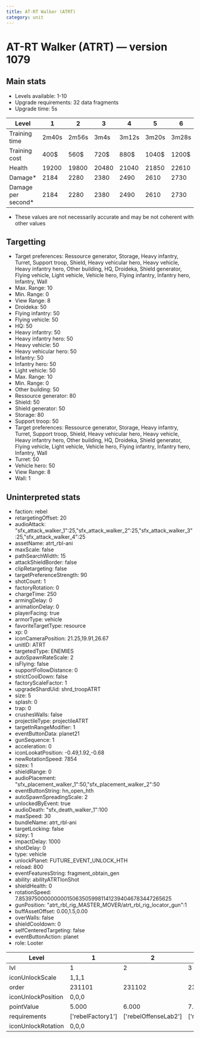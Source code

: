 ```yaml
---
title: AT-RT Walker (ATRT)
category: unit
---
```


# AT-RT Walker (ATRT) — version 1079

## Main stats

  * Levels available: 1-10
  * Upgrade requirements: 32 data fragments
  * Upgrade time: 5s

|Level             |1    |2    |3    |4    |5    |6    |7    |8    |9    |10   |
|------------------|-----|-----|-----|-----|-----|-----|-----|-----|-----|-----|
|Training time     |2m40s|2m56s|3m4s |3m12s|3m20s|3m28s|3m36s|3m44s|3m52s|4m   |
|Training cost     |400$ |560$ |720$ |880$ |1040$|1200$|1360$|1600$|1680$|1840$|
|Health            |19200|19800|20480|21040|21850|22610|23720|25290|26920|28820|
|Damage*           |2184 |2280 |2380 |2490 |2610 |2730 |2860 |3000 |3140 |3290 |
|Damage per second*|2184 |2280 |2380 |2490 |2610 |2730 |2860 |3000 |3140 |3290 |

* These values are not necessarily accurate and may be not coherent with other values

## Targetting

  * Target preferences: Ressource generator, Storage, Heavy infantry, Turret, Support troop, Shield, Heavy vehicular hero, Heavy vehicle, Heavy infantry hero, Other building, HQ, Droideka, Shield generator, Flying vehicle, Light vehicle, Vehicle hero, Flying infantry, Infantry hero, Infantry, Wall
  * Max. Range: 10
  * Min. Range: 0
  * View Range: 8
  * Droideka: 50
  * Flying infantry: 50
  * Flying vehicle: 50
  * HQ: 50
  * Heavy infantry: 50
  * Heavy infantry hero: 50
  * Heavy vehicle: 50
  * Heavy vehicular hero: 50
  * Infantry: 50
  * Infantry hero: 50
  * Light vehicle: 50
  * Max. Range: 10
  * Min. Range: 0
  * Other building: 50
  * Ressource generator: 80
  * Shield: 50
  * Shield generator: 50
  * Storage: 80
  * Support troop: 50
  * Target preferences: Ressource generator, Storage, Heavy infantry, Turret, Support troop, Shield, Heavy vehicular hero, Heavy vehicle, Heavy infantry hero, Other building, HQ, Droideka, Shield generator, Flying vehicle, Light vehicle, Vehicle hero, Flying infantry, Infantry hero, Infantry, Wall
  * Turret: 50
  * Vehicle hero: 50
  * View Range: 8
  * Wall: 1

## Uninterpreted stats

  * faction: rebel
  * retargetingOffset: 20
  * audioAttack: "sfx_attack_walker_1":25,"sfx_attack_walker_2":25,"sfx_attack_walker_3":25,"sfx_attack_walker_4":25
  * assetName: atrt_rbl-ani
  * maxScale: false
  * pathSearchWidth: 15
  * attackShieldBorder: false
  * clipRetargeting: false
  * targetPreferenceStrength: 90
  * shotCount: 1
  * factoryRotation: 0
  * chargeTime: 250
  * armingDelay: 0
  * animationDelay: 0
  * playerFacing: true
  * armorType: vehicle
  * favoriteTargetType: resource
  * xp: 0
  * iconCameraPosition: 21.25,19.91,26.67
  * unitID: ATRT
  * targetedType: ENEMIES
  * autoSpawnRateScale: 2
  * isFlying: false
  * supportFollowDistance: 0
  * strictCoolDown: false
  * factoryScaleFactor: 1
  * upgradeShardUid: shrd_troopATRT
  * size: 5
  * splash: 0
  * trap: 0
  * crushesWalls: false
  * projectileType: projectileATRT
  * targetInRangeModifier: 1
  * eventButtonData: planet21
  * gunSequence: 1
  * acceleration: 0
  * iconLookatPosition: -0.49,1.92,-0.68
  * newRotationSpeed: 7854
  * sizex: 1
  * shieldRange: 0
  * audioPlacement: "sfx_placement_walker_1":50,"sfx_placement_walker_2":50
  * eventButtonString: hn_open_hth
  * autoSpawnSpreadingScale: 2
  * unlockedByEvent: true
  * audioDeath: "sfx_death_walker_1":100
  * maxSpeed: 30
  * bundleName: atrt_rbl-ani
  * targetLocking: false
  * sizey: 1
  * impactDelay: 1000
  * shotDelay: 0
  * type: vehicle
  * unlockPlanet: FUTURE_EVENT_UNLOCK_HTH
  * reload: 800
  * eventFeaturesString: fragment_obtain_gen
  * ability: abilityATRTIonShot
  * shieldHealth: 0
  * rotationSpeed: 7.8539750000000001506350599811412394046783447265625
  * gunPosition: "atrt_rbl_rig_MASTER_MOVER/atrt_rbl_rig_locator_gun":1
  * buffAssetOffset: 0.00,1.5,0.00
  * overWalls: false
  * shieldCooldown: 0
  * selfCenteredTargeting: false
  * eventButtonAction: planet
  * role: Looter

|Level             |1                |2                   |3                   |4                   |5                   |6                   |7                   |8                   |9                   |10                   |
|------------------|-----------------|--------------------|--------------------|--------------------|--------------------|--------------------|--------------------|--------------------|--------------------|---------------------|
|lvl               |1                |2                   |3                   |4                   |5                   |6                   |7                   |8                   |9                   |10                   |
|iconUnlockScale   |1,1,1            |                    |                    |                    |                    |                    |                    |                    |                    |                     |
|order             |231101           |231102              |231103              |231104              |231105              |231106              |231107              |231108              |231109              |231110               |
|iconUnlockPosition|0,0,0            |                    |                    |                    |                    |                    |                    |                    |                    |                     |
|pointValue        |5.000            |6.000               |7.000               |8.000               |9.000               |10.000              |11.000              |12.000              |13.000              |15.000               |
|requirements      |['rebelFactory1']|['rebelOffenseLab2']|['rebelOffenseLab3']|['rebelOffenseLab4']|['rebelOffenseLab5']|['rebelOffenseLab6']|['rebelOffenseLab7']|['rebelOffenseLab8']|['rebelOffenseLab9']|['rebelOffenseLab10']|
|iconUnlockRotation|0,0,0            |                    |                    |                    |                    |                    |                    |                    |                    |                     |

